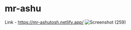 # mr-ashu

Link -
https://mr-ashutosh.netlify.app/
![Screenshot (259)](https://user-images.githubusercontent.com/95164037/221921231-3dc620eb-e696-4bcf-b1e7-8bbd696b67e4.png)

